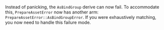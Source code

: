 Instead of panicking, the `AsBindGroup` derive can now fail.
To accommodate this, `PrepareAssetError` now has another arm: `PrepareAssetError::AsBindGroupError`.
If you were exhaustively matching, you now need to handle this failure mode.
